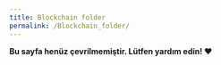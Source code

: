 ```yaml
---
title: Blockchain folder
permalink: /Blockchain_folder/
---
```


**Bu sayfa henüz çevrilmemiştir. Lütfen yardım edin! ❤**
